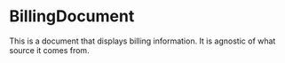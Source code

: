 # BillingDocument

This is a document that displays billing information. It is agnostic of what source it comes from.
